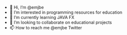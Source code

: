 - 👋 Hi, I’m @emjbe
- 👀 I’m interested in programming resources for education
- 🌱 I’m currently learning JAVA FX
- 💞️ I’m looking to collaborate on educational projects
- 📫 How to reach me @emjbe Twitter

<!---
emjbe/emjbe is a ✨ special ✨ repository because its `README.md` (this file) appears on your GitHub profile.
You can click the Preview link to take a look at your changes.
--->
